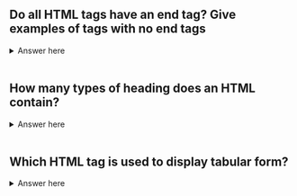## Do all HTML tags have an end tag? Give examples of tags with no end tags
<details>
  <summary>Answer here</summary>
  No. <image> tag, <br> tag
</details>
<br>

## How many types of heading does an HTML contain?

<details>
  <summary>Answer here</summary>
  The HTML contains six types of headings which are defined with the <h1> to <h6> tags
</details>
<br>

## Which HTML tag is used to display tabular form?

<details>
  <summary>Answer here</summary>
  <table>
<tr>
<th>
<td>
<caption>
<colgroup>
<tbody>
<thead>
<tfooter>
</details>
<br>

## What is the difference between HTML elements and tags?

<details>
  HTML elements communicate to the browser to render text.
  When the elements are enclosed by brackets <>, they form HTML tags. Most of the time, tags come in a pair and surround content.
</details>
<br>

## What is semantic HTML?

<details>
  Semantic HTML is a coding style. It is the use of HTML markup to reinforce the semantics or meaning of the content.
  eg: <strong>, <em> intsead of <b>(bold) or <i>(italics)
</details>
<br>
## How to create a nested webpage in HTML?
<details>
  The HTML iframe tag is used to display a nested webpage. In other words, it represents a webpage within a webpage. The HTML <iframe> tag defines an inline frame. For example:
</details>
<br>
## What are empty elements?
<details>
  HTML elements with no content are called empty elements. For example: <br>, <hr> etc.
</details>
<br>

## What are empty elements??

<details>
  HTML elements with no content are called empty elements. For example: <br>, <hr> etc.
</details>
<br>

## What is the use of a span tag? Give one example.
<details>
For adding color on text
For adding background on text
Highlight any color text

```  <p>  
  <span style="color:#ffffff;">  
  In this page we use span.  
  </span>  
  </p>  
```
</details>
<br>

## What is the use of an iframe tag?

<details>
```
<iframe src="URL"></iframe>
 ```
</details>
<br>

## Is a <!DOCTYPE html> tag is a HTML tag?

<details>

No, <!DOCTYPE html> is used to instruct the web browser about the HTML page.
</details>
<br>

## What is the difference between progress and meter tag?

<details>

The progress tag is used to represent the progress of the task only while the meter tag is used to measure data within a given range.
```
<progress value="43" max="100"></progress> 
 ```
</details>
<br>
